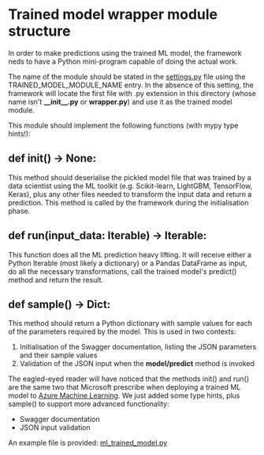 # Trained model wrapper module structure

In order to make predictions using the trained ML model, the framework neds to have a Python mini-program capable of doing the actual work.

The name of the module should be stated in the [settings.py](../settings.py) file using the TRAINED_MODEL_MODULE_NAME entry. In the absence of this setting, the framework will locate the first file with .py extension in this directory (whose name isn't **\_\_init\_\_.py** or **wrapper.py**) and use it as the trained model module.

This module should implement the following functions (with mypy type hints!):

## def init() -> None:

This method should deserialise the pickled model file that was trained by a data scientist using the ML toolkit (e.g. Scikit-learn, LightGBM, TensorFlow, Keras), plus any other files needed to transform the input data and return a prediction. This method is called by the framework during the initialisation phase.

## def run(input_data: Iterable) -> Iterable:

This function does all the ML prediction heavy lifting. It will receive either a Python Iterable (most likely a dictionary) or a Pandas DataFrame as input, do all the necessary transformations, call the trained model's predict() method and return the result.

## def sample() -> Dict:

This method should return a Python dictionary with sample values for each of the parameters required by the model. This is used in two contexts:

1. Initialisation of the Swagger documentation, listing the JSON parameters and their sample values
2. Validation of the JSON input when the **model/predict** method is invoked

The eagled-eyed reader will have noticed that the methods init() and run() are the same two that Microsoft prescribe when deploying a trained ML model to [Azure Machine Learning](https://docs.microsoft.com/en-us/azure/machine-learning/service/how-to-deploy-and-where). We just added  some type hints, plus sample() to support more advanced functionality:

* Swagger documentation
* JSON input validation

An example file is provided: [ml_trained_model.py](ml_trained_model.py)
